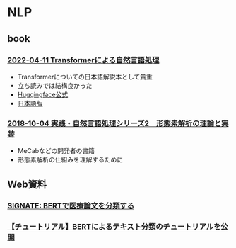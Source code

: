 # NLP

## book

### [2022-04-11 Transformerによる自然言語処理](https://www.amazon.co.jp/dp/4254122659/)

- Transformerについての日本語解説本として貴重
- 立ち読みでは結構良かった
- [Huggingface公式](https://huggingface.co/course/chapter1/1)
- [日本語版](https://zenn.dev/ttya16/articles/ce89dcab833d32cadb39)

### [2018-10-04 実践・自然言語処理シリーズ2　形態素解析の理論と実装](https://www.amazon.co.jp/dp/B07J1NBNYW)

- MeCabなどの開発者の書籍
- 形態素解析の仕組みを理解するために

## Web資料

### [SIGNATE: BERTで医療論文を分類する](https://zenn.dev/kuboko/articles/signate-srwspsg-pytorch)

### [【チュートリアル】BERTによるテキスト分類のチュートリアルを公開](https://github.com/hppRC/bert-classification-tutorial)